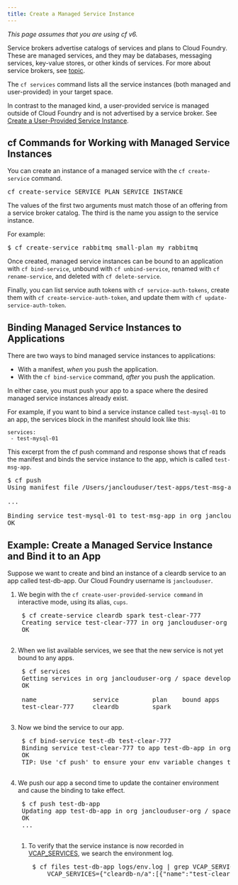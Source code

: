```yaml
---
title: Create a Managed Service Instance
---
```


_This page assumes that you are using cf v6._

Service brokers advertise catalogs of services and plans to Cloud Foundry. These are managed services, and they may be databases, messaging services, key-value stores, or other kinds of services. For more about service brokers, see [topic](link).

The `cf services` command lists all the service instances (both managed and user-provided) in your target space.

In contrast to the managed kind, a user-provided service is managed outside of Cloud Foundry and is not advertised by a service broker. See [Create a User-Provided Service Instance](./user-provided.html).


## <a id='managed'></a>cf Commands for Working with Managed Service Instances ##

You can create an instance of a managed service with the `cf create-service` command.

<pre class="terminal">
cf create-service SERVICE PLAN SERVICE_INSTANCE
</pre>

The values of the first two arguments must match those of an offering from a service broker catalog.
The third is the name you assign to the service instance.

For example:
<pre class="terminal">
$ cf create-service rabbitmq small-plan my_rabbitmq
</pre>

Once created, managed service instances can be bound to an application with `cf bind-service`, unbound with `cf unbind-service`, renamed with `cf rename-service`, and deleted with `cf delete-service`.

Finally, you can list service auth tokens with `cf service-auth-tokens`, create them with `cf create-service-auth-token`, and update them with `cf update-service-auth-token`.


## <a id='bind-managed'></a> Binding Managed Service Instances to Applications  ##

There are two ways to bind managed service instances to applications:

* With a manifest, _when_ you push the application.
* With the `cf bind-service` command, _after_ you push the application.

In either case, you must push your app to a space where the desired managed service instances already exist.

For example, if you want to bind a service instance called `test-mysql-01` to an app, the services block in the manifest should look like this:

~~~
services:
 - test-mysql-01
~~~

This excerpt from the cf push command and response shows that cf reads the manifest and binds the service instance to the app, which is called `test-msg-app`.

<pre class="terminal">
$ cf push
Using manifest file /Users/janclouduser/test-apps/test-msg-app/manifest.yml

...

Binding service test-mysql-01 to test-msg-app in org janclouduser-org / space development as janclouduser@<%=vars.app_domain%>
OK
</pre>

## <a id='create-service'></a>Example: Create a Managed Service Instance and Bind it to an App ##

Suppose we want to create and bind an instance of a cleardb service to an app called test-db-app.
Our Cloud Foundry username is `janclouduser`.

1. We begin with the `cf create-user-provided-service command` in interactive mode, using its alias, `cups`.

	<pre class="terminal">
	$ cf create-service cleardb spark test-clear-777
	Creating service test-clear-777 in org janclouduser-org / space development as janclouduser@<%=vars.app_domain%>...
	OK
	</pre>


1. When we list available services, we see that the new service is not yet bound to any apps.

	<pre class="terminal">
	$ cf services
	Getting services in org janclouduser-org / space development as janclouduser@<%=vars.app_domain%>...
	OK

	name               service         plan    bound apps
	test-clear-777     cleardb         spark
	</pre>

1. Now we bind the service to our app.

	<pre class="terminal">
	$ cf bind-service test-db test-clear-777
	Binding service test-clear-777 to app test-db-app in org janclouduser-org / space development as janclouduser@<%=vars.app_domain%>...
	OK
	TIP: Use 'cf push' to ensure your env variable changes take effect
	</pre>

1. We push our app a second time to update the container environment and cause the binding to take effect.

	<pre class="terminal">
	$ cf push test-db-app
	Updating app test-db-app in org janclouduser-org / space development as janclouduser@<%=vars.app_domain%>...
	OK
    ...
	</pre>

	1. To verify that the service instance is now recorded in [VCAP_SERVICES](../deploy-apps/environment-variable.html), we search the environment log.

		<pre class="terminal">
		$ cf files test-db-app logs/env.log | grep VCAP_SERVICES
			VCAP_SERVICES={"cleardb-n/a":[{"name":"test-clear-777","label":"cleardb-n/a","tags":["mysql","relational"],"plan":"spark","credentials":{"jdbcUrl":"jdbc:mysql://bc3282dfc81aa8:24b81700@us-cdbr-east-05.cleardb.net:3306/ad_0688168026ae218","uri":"mysql://bc3282dfc81aa8:24b81700@us-cdbr-east-05.cleardb.net:3306/ad_0688168026ae218?reconnect=true","name":"ad_0688168026ae218","hostname":"us-cdbr-east-05.cleardb.net","port":"3306","username":"bc3282dfc81aa8","password":"24b81700"}}]}
		</pre>